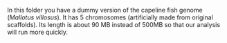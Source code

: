 In this folder you have a dummy version of the capeline fish genome (*Mallotus villosus*). It has 5 chromosomes (artificially made from original scaffolds). Its length is about 90 MB instead of 500MB so that our analysis will run more quickly.

